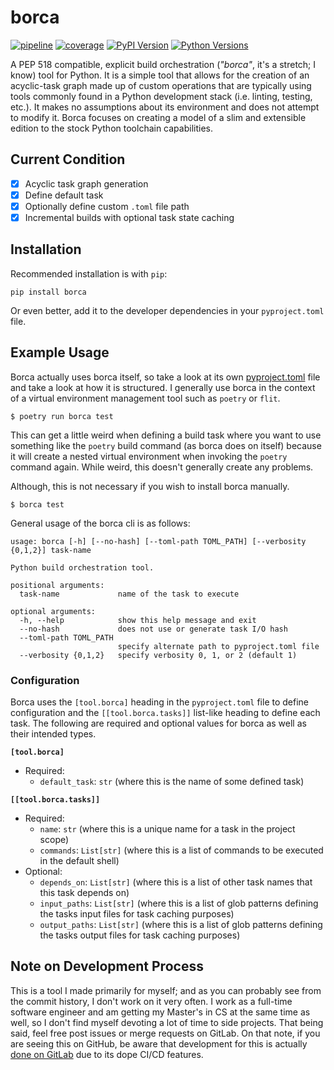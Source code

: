 # borca

[![pipeline](https://gitlab.com/AndrewSpittlemeister/borca/badges/master/pipeline.svg)](https://gitlab.com/AndrewSpittlemeister/borca/pipelines/latest)
[![coverage](https://gitlab.com/AndrewSpittlemeister/borca/badges/master/coverage.svg)](https://gitlab.com/AndrewSpittlemeister/borca/pipelines/latest)
[![PyPI Version](https://img.shields.io/pypi/v/borca.svg)](https://pypi.org/project/borca/)
[![Python Versions](https://img.shields.io/pypi/pyversions/borca.svg)](https://pypi.org/project/borca/)

A PEP 518 compatible, explicit build orchestration (*"borca"*, it's a stretch; I know) tool for Python. It is a simple tool that allows for the creation of an acyclic-task graph made up of custom operations that are typically using tools commonly found in a Python development stack (i.e. linting, testing, etc.). It makes no assumptions about its environment and does not attempt to modify it. Borca focuses on creating a model of a slim and extensible edition to the stock Python toolchain capabilities.

## Current Condition
- [x] Acyclic task graph generation
- [x] Define default task
- [x] Optionally define custom `.toml` file path
- [x] Incremental builds with optional task state caching

## Installation
Recommended installation is with `pip`:
```
pip install borca
```

Or even better, add it to the developer dependencies in your `pyproject.toml` file.

## Example Usage
Borca actually uses borca itself, so take a look at its own [pyproject.toml](https://github.com/AndrewSpittlemeister/borca/blob/master/pyproject.toml) file and take a look at how it is structured. I generally use borca in the context of a virtual environment management tool such as `poetry` or `flit`.

```
$ poetry run borca test
```
This can get a little weird when defining a build task where you want to use something like the `poetry` build command (as borca does on itself) because it will create a nested virtual environment when invoking the `poetry` command again. While weird, this doesn't generally create any problems.

Although, this is not necessary if you wish to install borca manually.
```
$ borca test
```

General usage of the borca cli is as follows:
```
usage: borca [-h] [--no-hash] [--toml-path TOML_PATH] [--verbosity {0,1,2}] task-name

Python build orchestration tool.

positional arguments:
  task-name             name of the task to execute

optional arguments:
  -h, --help            show this help message and exit
  --no-hash             does not use or generate task I/O hash
  --toml-path TOML_PATH
                        specify alternate path to pyproject.toml file
  --verbosity {0,1,2}   specify verbosity 0, 1, or 2 (default 1)
```

### Configuration
Borca uses the `[tool.borca]` heading in the `pyproject.toml` file to define configuration and the `[[tool.borca.tasks]]` list-like heading to define each task. The following are required and optional values for borca as well as their intended types.

**`[tool.borca]`**
- Required:
  - `default_task`: `str` (where this is the name of some defined task)

**`[[tool.borca.tasks]]`**
- Required:
  - `name`: `str` (where this is a unique name for a task in the project scope)
  - `commands`: `List[str]` (where this is a list of commands to be executed in the default shell)
- Optional:
  - `depends_on`: `List[str]` (where this is a list of other task names that this task depends on)
  - `input_paths`: `List[str]` (where this is a list of glob patterns defining the tasks input files for task caching purposes)
  - `output_paths`: `List[str]` (where this is a list of glob patterns defining the tasks output files for task caching purposes)

## Note on Development Process
This is a tool I made primarily for myself; and as you can probably see from the commit history, I don't work on it very often. I work as a full-time software engineer and am getting my Master's in CS at the same time as well, so I don't find myself devoting a lot of time to side projects. That being said, feel free post issues or merge requests on GitLab. On that note, if you are seeing this on GitHub, be aware that development for this is actually [done on GitLab](https://gitlab.com/AndrewSpittlemeister/borca) due to its dope CI/CD features.